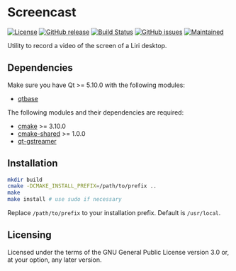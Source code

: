 Screencast
==========

[![License](https://img.shields.io/badge/license-GPLv3.0-blue.svg)](https://www.gnu.org/licenses/gpl-3.0.html)
[![GitHub release](https://img.shields.io/github/release/lirios/screencast.svg)](https://github.com/lirios/screencast)
[![Build Status](https://travis-ci.org/lirios/screencast.svg?branch=develop)](https://travis-ci.org/lirios/screencast)
[![GitHub issues](https://img.shields.io/github/issues/lirios/screencast.svg)](https://github.com/lirios/screencast/issues)
[![Maintained](https://img.shields.io/maintenance/yes/2018.svg)](https://github.com/lirios/screencast/commits/develop)

Utility to record a video of the screen of a Liri desktop.

## Dependencies

Make sure you have Qt >= 5.10.0 with the following modules:

 * [qtbase](http://code.qt.io/cgit/qt/qtbase.git)

The following modules and their dependencies are required:

 * [cmake](https://gitlab.kitware.com/cmake/cmake) >= 3.10.0
 * [cmake-shared](https://github.com/lirios/cmake-shared.git) >= 1.0.0
 * [qt-gstreamer](https://cgit.freedesktop.org/gstreamer/qt-gstreamer)

## Installation

```sh
mkdir build
cmake -DCMAKE_INSTALL_PREFIX=/path/to/prefix ..
make
make install # use sudo if necessary
```

Replace `/path/to/prefix` to your installation prefix.
Default is `/usr/local`.

## Licensing

Licensed under the terms of the GNU General Public License version 3.0 or,
at your option, any later version.

